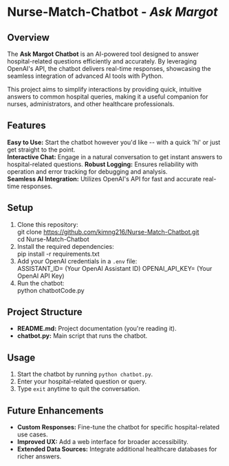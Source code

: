 # Nurse-Match-Chatbot - *Ask Margot*

## Overview  
The **Ask Margot Chatbot** is an AI-powered tool designed to answer hospital-related questions efficiently and accurately. By leveraging OpenAI's API, the chatbot delivers real-time responses, showcasing the seamless integration of advanced AI tools with Python.  

This project aims to simplify interactions by providing quick, intuitive answers to common hospital queries, making it a useful companion for nurses, administrators, and other healthcare professionals.  

## Features  
**Easy to Use:** Start the chatbot however you'd like -- with a quick 'hi' or just get straight to the point.  
**Interactive Chat:** Engage in a natural conversation to get instant answers to hospital-related questions. 
**Robust Logging:** Ensures reliability with operation and error tracking for debugging and analysis.  
**Seamless AI Integration:** Utilizes OpenAI's API for fast and accurate real-time responses.  


## Setup  
1. Clone this repository:  
   git clone https://github.com/kimng216/Nurse-Match-Chatbot.git  
   cd Nurse-Match-Chatbot
3. Install the required dependencies:  
   pip install -r requirements.txt
4. Add your OpenAI credentials in a `.env` file:  
   ASSISTANT_ID= (Your OpenAI Assistant ID)
   OPENAI_API_KEY= (Your OpenAI API Key)
5. Run the chatbot:  
   python chatbotCode.py

## Project Structure  
- **README.md:** Project documentation (you're reading it).  
- **chatbot.py:** Main script that runs the chatbot.  

## Usage 
1. Start the chatbot by running `python chatbot.py`.  
2. Enter your hospital-related question or query.  
3. Type `exit` anytime to quit the conversation.  


## Future Enhancements  
- **Custom Responses:** Fine-tune the chatbot for specific hospital-related use cases.  
- **Improved UX:** Add a web interface for broader accessibility.  
- **Extended Data Sources:** Integrate additional healthcare databases for richer answers.  
